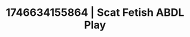 ---
categories:
- ASMR tingles
- Femme domination
- AI-generated
- Close contact
- Dark fantasy erotica
- Softcore vibes
- ASMR
- Cosplay
image: /assets/images/1746634155864.jpg
layout: post
seo:
  description: Featured content with exclusive Scat Fetish, ABDL Play. HD images available.
  keywords: Scat Fetish, ABDL Play
  og_image: /assets/images/1746634155864.jpg
  schema_type: VisualArtwork
tags:
- ABDL Play
- Scat Fetish
- '#1746634155864'
title: 1746634155864 | Scat Fetish ABDL Play
---